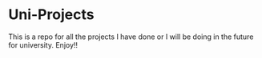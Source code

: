 # Uni-Projects
This is a repo for all the projects I have done or I will be doing in the future for university. Enjoy!!
